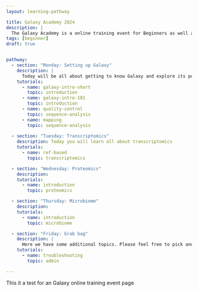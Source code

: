 ```yaml
---
layout: learning-pathway

title: Galaxy Academy 2024
description: |
  The Galaxy Academy is a online training event for Beginners as well as learners who would like to improve there Galaxy data analysis skills. Over the course of one week we will have a different topic and focus every day. 
tags: [beginner]
draft: true


pathway:
  - section: "Monday: Setting up Galaxy"
    description: |
      Today will be all about getting to know Galaxy and explore its potentials. Additionally you can learn about the foundation of data analysis. 
    tutorials:
      - name: galaxy-intro-short
        topic: introduction
      - name: galaxy-intro-101
        topic: introduction
      - name: quality-control
        topic: sequence-analysis
      - name: mapping
        topic: sequence-analysis
 
  - section: "Tuesday: Transcriptomics"
    description: Today you will learn all about transcriptomics
    tutorials:
      - name: ref-based
        topic: transcriptomics

  - section: "Wednesday: Proteomics"
    description: 
    tutorials:
      - name: introduction
        topic: proteomics

  - section: "Thursday: Microbiome"
    description: 
    tutorials:
      - name: introduction
        topic: microbiome

  - section: "Friday: Grab bag"
    description: | 
      Here we have some additional topics. Please feel free to pick and choose the tutorials that are interesting for you.
    tutorials:
      - name: troubleshooting
        topic: admin

---
```


This it a test for an Galaxy online training event page


